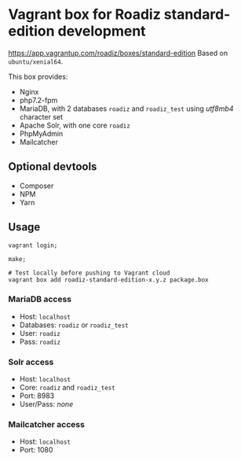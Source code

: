 # Vagrant box for Roadiz standard-edition development

https://app.vagrantup.com/roadiz/boxes/standard-edition
Based on `ubuntu/xenial64`.

This box provides:

- Nginx
- php7.2-fpm
- MariaDB, with 2 databases `roadiz` and `roadiz_test` using *utf8mb4* character set
- Apache Solr, with one core `roadiz`
- PhpMyAdmin
- Mailcatcher

## Optional devtools

- Composer
- NPM
- Yarn

## Usage

```shell
vagrant login;

make;

# Test locally before pushing to Vagrant cloud
vagrant box add roadiz-standard-edition-x.y.z package.box
```

### MariaDB access

- Host: `localhost`
- Databases: `roadiz` or `roadiz_test`
- User: `roadiz`
- Pass: `roadiz`

### Solr access

- Host: `localhost`
- Core: `roadiz` and `roadiz_test`
- Port: 8983
- User/Pass: *none*

### Mailcatcher access

- Host: `localhost`
- Port: 1080